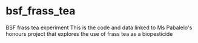 # bsf_frass_tea
BSF frass tea experiment
This is the code and data linked to Ms Pabalelo's honours project that explores the use of frass tea as a biopesticide
